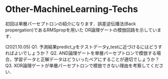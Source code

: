# Other-MachineLearning-Techs
初回は単層パーセプトロンの紹介になります．誤差逆伝播法(Back propergation)であるRMSpropを用いた
OR論理ゲートの模倣回路を示しています．

(2021.10.05)
Q1. 予測結果predict_yをテストデータy_testに近づけるにはどうすればよいでしょうか？
Q2. AND論理ゲートを単層パーセプトロンで模倣する場合，学習データと正解データはどういったペアにすることが適切でしょうか？
Q3. XOR論理ゲートが単層パーセプトロンで模倣できない理由を考察してください．
